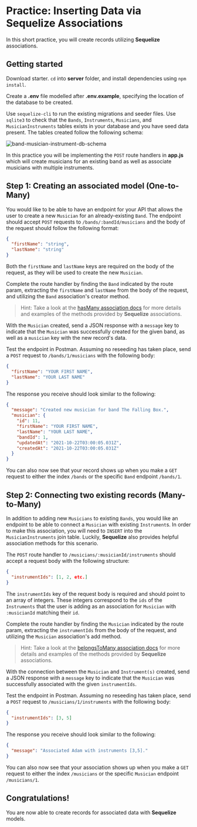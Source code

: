 # Practice: Inserting Data via Sequelize Associations

In this short practice, you will create records utilizing **Sequelize** 
associations.

## Getting started

Download starter. `cd` into __server__ folder, and install dependencies using
`npm install`.

Create a __.env__ file modelled after __.env.example__, specifying the location 
of the database to be created.

Use `sequelize-cli` to run the existing migrations and seeder files.  Use 
`sqlite3` to check that the `Bands`, `Instruments`, `Musicians`, and 
`MusicianInstruments` tables exists in your database and you have seed data 
present. The tables created follow the following schema:

![band-musician-instrument-db-schema]

In this practice you will be implementing the `POST` route handlers in 
__app.js__ which will create musicians for an existing band as well as associate 
musicians with multiple instruments.

## Step 1: Creating an associated model (One-to-Many)

You would like to be able to have an endpoint for your API that allows the user 
to create a new `Musician` for an already-existing `Band`. The endpoint should 
accept `POST` requests to `/bands/:bandId/musicians` and the body of the request 
should follow the following format:

```json
{
  "firstName": "string",
  "lastName": "string"
}
```

Both the `firstName` and `lastName` keys are required on the body of the 
request, as they will be used to create the new `Musician`.

Complete the route handler by finding the `Band` indicated by the route param, 
extracting the `firstName` and `lastName` from the body of the request, and 
utilizing the `Band` association's creator method.

> Hint: Take a look at the [hasMany association docs][hasMany-docs] for more 
> details and examples of the methods provided by **Sequelize** associations.

With the `Musician` created, send a JSON response with a `message` key to 
indicate that the `Musician` was successfully created for the given band, as 
well as a `musician` key with the new record's data.

Test the endpoint in Postman. Assuming no reseeding has taken place, send a 
`POST` request to `/bands/1/musicians` with the following body:

```json
{
  "firstName": "YOUR FIRST NAME",
  "lastName": "YOUR LAST NAME"
}
```

The response you receive should look similar to the following:

```json
{
  "message": "Created new musician for band The Falling Box.",
  "musician": {
    "id": 11,
    "firstName": "YOUR FIRST NAME",
    "lastName": "YOUR LAST NAME",
    "bandId": 1,
    "updatedAt": "2021-10-22T03:00:05.031Z",
    "createdAt": "2021-10-22T03:00:05.031Z"
  }
}
```

You can also now see that your record shows up when you make a `GET` request to 
either the index `/bands` or the specific `Band` endpoint `/bands/1`.


## Step 2: Connecting two existing records (Many-to-Many)

In addition to adding new `Musicians` to existing `Bands`, you would like an 
endpoint to be able to connect a `Musician` with existing `Instrument`s. In
order to make this association, you will need to `INSERT` into the
`MusicianInstruments` join table. Luckily, **Sequelize** also provides helpful
association methods for this scenario.

The `POST` route handler to `/musicians/:musicianId/instruments` should 
accept a request body with the following structure:

```json
{
  "instrumentIds": [1, 2, etc.]
}
```

The `instrumentIds` key of the request body is required and should point to an 
array of integers. These integers correspond to the `ids` of the `Instruments` 
that the user is adding as an association for `Musician` with `:musicianId` 
matching their `id`.

Complete the route handler by finding the `Musician` indicated by the route 
param, extracting the `instrumentIds` from the body of the request, and 
utilizing the `Musician` association's add method.

> Hint: Take a look at the [belongsToMany association docs][belongsToMany-docs] 
> for more details and examples of the methods provided by **Sequelize** 
> associations.

With the connection between the `Musician` and `Instrument(s)` created, send a 
JSON response with a `message` key to indicate that the `Musician` was 
successfully associated with the given `instrumentIds`.

Test the endpoint in Postman. Assuming no reseeding has taken place, send a 
`POST` request to `/musicians/1/instruments` with the following body:

```json
{
  "instrumentIds": [3, 5]
}
```

The response you receive should look similar to the following:

```json
{
  "message": "Associated Adam with instruments [3,5]."
}
```

You can also now see that your association shows up when you make a `GET` 
request to either the index `/musicians` or the specific `Musician` endpoint 
`/musicians/1`.


## Congratulations!

You are now able to create records for associated data with **Sequelize** 
models.


[band-musician-instrument-db-schema]: https://appacademy-open-assets.s3.us-west-1.amazonaws.com/Modular-Curriculum/content/week-11/practices/band-musician-instrument-db-schema.png
[band-musician-instrument-db-diagram-info]: https://appacademy-open-assets.s3.us-west-1.amazonaws.com/Modular-Curriculum/content/week-11/practices/band-musician-instrument-db-diagram-info.txt
[hasMany-docs]: https://sequelize.org/master/class/lib/associations/has-many.js~HasMany.html
[belongsToMany-docs]: https://sequelize.org/master/class/lib/associations/belongs-to-many.js~BelongsToMany.html#instance-method-add